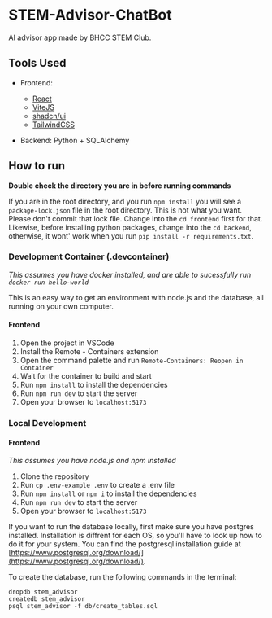 # STEM-Advisor-ChatBot
AI advisor app made by BHCC STEM Club.

## Tools Used
- Frontend:
  - [React](https://react.dev)
  - [ViteJS](https://vitejs.dev)
  - [shadcn/ui](https://ui.shadcn.com)
  - [TailwindCSS](https://tailwindcss.com)

- Backend: Python + SQLAlchemy

## How to run

**Double check the directory you are in before running commands**

If you are in the root directory, and you run `npm install` you will see a `package-lock.json` file in the root directory. This is not what you want. Please don't commit that lock file. Change into the `cd frontend` first for that. Likewise, before installing python packages, change into the `cd backend`, otherwise, it wont' work when you run `pip install -r requirements.txt`.

### Development Container (.devcontainer)
_This assumes you have docker installed, and are able to sucessfully run `docker run hello-world`_

This is an easy way to get an environment with node.js and the database,
all running on your own computer.

#### Frontend
1. Open the project in VSCode
2. Install the Remote - Containers extension
3. Open the command palette and run `Remote-Containers: Reopen in Container`
4. Wait for the container to build and start
5. Run `npm install` to install the dependencies
6. Run `npm run dev` to start the server
7. Open your browser to `localhost:5173`

### Local Development

#### Frontend

_This assumes you have node.js and npm installed_

1. Clone the repository
2. Run `cp .env-example .env` to create a .env file
3. Run `npm install` or `npm i` to install the dependencies
4. Run `npm run dev` to start the server
5. Open your browser to `localhost:5173`

If you want to run the database locally, first make sure you have postgres installed. Installation is diffrent for each OS, so you'll have to look up how to do it for your system. You can find the postgresql installation guide at [https://www.postgresql.org/download/](https://www.postgresql.org/download/).

To create the database, run the following commands in the terminal:
```
dropdb stem_advisor
createdb stem_advisor
psql stem_advisor -f db/create_tables.sql
```
